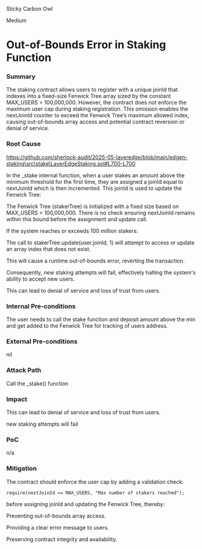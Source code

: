Sticky Carbon Owl

Medium

# Out-of-Bounds Error in Staking Function

### Summary

The staking contract allows users to register with a unique joinId that indexes into a fixed-size Fenwick Tree array sized by the constant MAX_USERS = 100,000,000. However, the contract does not enforce the maximum user cap during staking registration. This omission enables the nextJoinId counter to exceed the Fenwick Tree’s maximum allowed index, causing out-of-bounds array access and potential contract reversion or denial of service.



### Root Cause

https://github.com/sherlock-audit/2025-05-layeredge/blob/main/edgen-staking\src\stake\LayerEdgeStaking.sol#L700-L700

In the _stake internal function, when a user stakes an amount above the minimum threshold for the first time, they are assigned a joinId equal to nextJoinId which is then incremented. This joinId is used to update the Fenwick Tree:

The Fenwick Tree (stakerTree) is initialized with a fixed size based on MAX_USERS = 100,000,000. There is no check ensuring nextJoinId remains within this bound before the assignment and update call.

If the system reaches or exceeds 100 million stakers:

The call to stakerTree.update(user.joinId, 1) will attempt to access or update an array index that does not exist.

This will cause a runtime out-of-bounds error, reverting the transaction.

Consequently, new staking attempts will fail, effectively halting the system's ability to accept new users.

This can lead to denial of service and loss of trust from users.



### Internal Pre-conditions

The user needs to call the stake function and deposit amount above the min and get added to the  Fenwick Tree for tracking of users address. 

### External Pre-conditions

nil

### Attack Path

Call the _stake() function 

### Impact

This can lead to denial of service and loss of trust from users.

new staking attempts will fail

### PoC

n/a

### Mitigation

The contract should enforce the user cap by adding a validation check:

`require(nextJoinId <= MAX_USERS, "Max number of stakers reached");`

before assigning joinId and updating the Fenwick Tree, thereby:

Preventing out-of-bounds array access.

Providing a clear error message to users.

Preserving contract integrity and availability.
